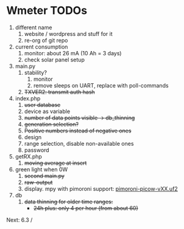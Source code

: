 # Wmeter TODOs

1. different name
   1. website / wordpress and stuff for it
   2. re-org of git repo
2. current consumption
   1. monitor: about 26 mA (10 Ah = 3 days)
   2. check solar panel setup
3. main.py
   1. stability?
      1. monitor
      2. remove sleeps on UART, replace with poll-commands
   2. ~~TXVER2: transmit auth hash~~
4. index.php
   1. ~~user database~~
   2. device as variable
   3. ~~number of data points visible -> db_thinning~~
   4. ~~generation selection?~~
   5. ~~Positive numbers instead of negative ones~~
   6. design
   7. range selection, disable non-available ones
   8. password   
5. getRX.php
   1. ~~moving average at insert~~
6. green light when 0W
   1. ~~second main.py~~
   2. ~~raw-output~~
   3. display. mpy with pimoroni support: [pimoroni-picow-vXX.uf2](https://github.com/pimoroni/pimoroni-pico/releases/latest/)
7. db
   1. ~~data thinning for older time ranges:~~ 
      * ~~24h plus: only 4 per hour (from about 60)~~


Next:  6.3 / 